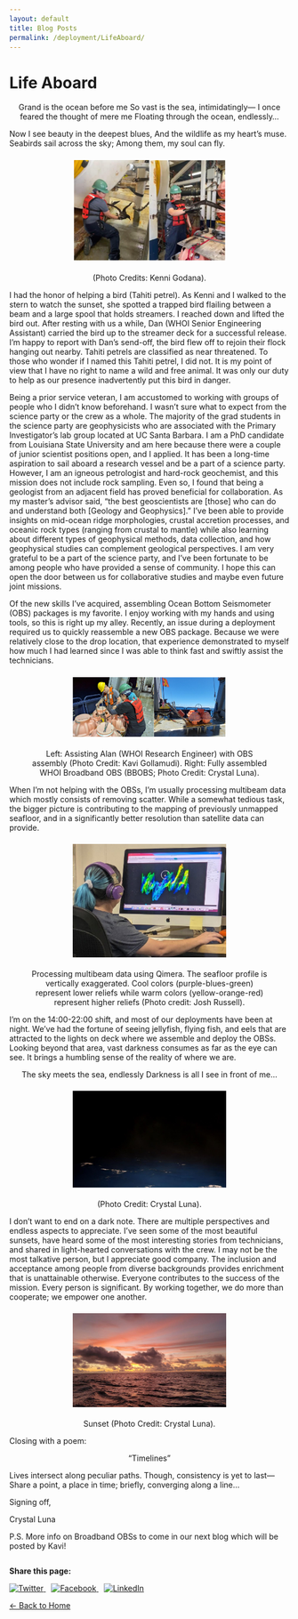 ```yaml
---
layout: default
title: Blog Posts
permalink: /deployment/LifeAboard/
---
```



<style>
  header {
    background-color: #0077be !important;
    background-image: linear-gradient(120deg, #003973, #0077be, #00c6ff) !important;
  }
</style>

# Life Aboard

<p style="text-align:center">
  Grand is the ocean before me
So vast is the sea, intimidatingly—
I once feared the thought of mere me
Floating through the ocean, endlessly…

Now I see beauty in the deepest blues,
And the wildlife as my heart’s muse.
Seabirds sail across the sky;
Among them, my soul can fly.
</p>



<figure> 
  <img src="/assets/images/LifeAboard_Img1.png" alt="Bird Rescue" style="max-width: 65%; height: auto; display: block; margin: 1.5em auto;" /> 
  <figcaption style="text-align: center;">(Photo Credits: Kenni Godana).</figcaption> 
</figure>


I had the honor of helping a bird (Tahiti petrel). As Kenni and I walked to the stern to watch the
sunset, she spotted a trapped bird flailing between a beam and a large spool that holds
streamers. I reached down and lifted the bird out. After resting with us a while, Dan (WHOI
Senior Engineering Assistant) carried the bird up to the streamer deck for a successful release.
I’m happy to report with Dan’s send-off, the bird flew off to rejoin their flock hanging out
nearby. Tahiti petrels are classified as near threatened. To those who wonder if I named this
Tahiti petrel, I did not. It is my point of view that I have no right to name a wild and free animal.
It was only our duty to help as our presence inadvertently put this bird in danger.

Being a prior service veteran, I am accustomed to working with groups of people who I didn’t
know beforehand. I wasn’t sure what to expect from the science party or the crew as a whole.
The majority of the grad students in the science party are geophysicists who are associated with
the Primary Investigator’s lab group located at UC Santa Barbara. I am a PhD candidate from
Louisiana State University and am here because there were a couple of junior scientist positions
open, and I applied. It has been a long-time aspiration to sail aboard a research vessel and be a
part of a science party. However, I am an igneous petrologist and hard-rock geochemist, and
this mission does not include rock sampling. Even so, I found that being a geologist from an
adjacent field has proved beneficial for collaboration. As my master’s advisor said, “the best
geoscientists are [those] who can do and understand both [Geology and Geophysics].” I’ve
been able to provide insights on mid-ocean ridge morphologies, crustal accretion processes,
and oceanic rock types (ranging from crustal to mantle) while also learning about different
types of geophysical methods, data collection, and how geophysical studies can complement
geological perspectives. I am very grateful to be a part of the science party, and I’ve been
fortunate to be among people who have provided a sense of community. I hope this can open
the door between us for collaborative studies and maybe even future joint missions.

Of the new skills I’ve acquired, assembling Ocean Bottom Seismometer (OBS) packages is my
favorite. I enjoy working with my hands and using tools, so this is right up my alley. Recently, an
issue during a deployment required us to quickly reassemble a new OBS package. Because we
were relatively close to the drop location, that experience demonstrated to myself how much I
had learned since I was able to think fast and swiftly assist the technicians.

<figure> 
  <img src="/assets/images/LifeAboard_Img2.png" alt="OBS Assembly" style="max-width: 65%; height: auto; display: block; margin: 1.5em auto;" /> 
  <figcaption style="text-align: center;">Left: Assisting Alan (WHOI Research Engineer) with OBS assembly (Photo Credit: Kavi Gollamudi). Right: Fully assembled WHOI Broadband OBS (BBOBS; Photo Credit: Crystal Luna).</figcaption> 
</figure>


When I’m not helping with the OBSs, I’m usually processing multibeam data which mostly
consists of removing scatter. While a somewhat tedious task, the bigger picture is contributing
to the mapping of previously unmapped seafloor, and in a significantly better resolution than
satellite data can provide.

<figure> 
  <img src="/assets/images/LifeAboard_Img3.png" alt="Qimera" style="max-width: 65%; height: auto; display: block; margin: 1.5em auto;" /> 
  <figcaption style="text-align: center;">Processing multibeam data using Qimera. The seafloor profile is vertically exaggerated. Cool colors (purple-blues-green) represent lower reliefs while warm colors (yellow-orange-red) represent higher reliefs (Photo credit: Josh Russell).</figcaption> 
</figure>


I’m on the 14:00-22:00 shift, and most of our deployments have been at night. We’ve had the
fortune of seeing jellyfish, flying fish, and eels that are attracted to the lights on deck where we
assemble and deploy the OBSs. Looking beyond that area, vast darkness consumes as far as the
eye can see. It brings a humbling sense of the reality of where we are.

<p style="text-align:center">
The sky meets the sea, endlessly
Darkness is all I see in front of me…
</p>



<figure> 
  <img src="/assets/images/LifeAboard_Img4.png" alt="Darkness" style="max-width: 65%; height: auto; display: block; margin: 1.5em auto;" /> 
  <figcaption style="text-align: center;"> (Photo Credit: Crystal Luna).</figcaption> 
</figure>


I don’t want to end on a dark note. There are multiple perspectives and endless aspects to
appreciate. I’ve seen some of the most beautiful sunsets, have heard some of the most
interesting stories from technicians, and shared in light-hearted conversations with the crew. I
may not be the most talkative person, but I appreciate good company. The inclusion and
acceptance among people from diverse backgrounds provides enrichment that is unattainable
otherwise. Everyone contributes to the success of the mission. Every person is significant. By
working together, we do more than cooperate; we empower one another.

<figure> 
  <img src="/assets/images/LifeAboard_Img5.png" alt="Qimera" style="max-width: 65%; height: auto; display: block; margin: 1.5em auto;" /> 
  <figcaption style="text-align: center;">Sunset (Photo Credit: Crystal Luna).</figcaption> 
</figure>


Closing with a poem: 

<p style="text-align:center">
“Timelines”

Lives intersect along peculiar paths.
Though, consistency is yet to last—
Share a point, a place in time;
briefly, converging along a line…

</p>



Signing off,

Crystal Luna

P.S. More info on Broadband OBSs to come in our next blog which will be posted by Kavi!




<div style="margin-top: 2em;">
  <p><strong>Share this page:</strong></p>
  <a href="https://twitter.com/intent/tweet?url={{ page.url | absolute_url }}&text={{ page.title | uri_escape }}" target="_blank" style="margin-right: 10px;">
    <img src="https://cdn.jsdelivr.net/npm/simple-icons@v5/icons/twitter.svg" alt="Twitter" width="24" height="24">
  </a>
  <a href="https://www.facebook.com/sharer/sharer.php?u={{ page.url | absolute_url }}" target="_blank" style="margin-right: 10px;">
    <img src="https://cdn.jsdelivr.net/npm/simple-icons@v5/icons/facebook.svg" alt="Facebook" width="24" height="24">
  </a>
  <a href="https://www.linkedin.com/shareArticle?mini=true&url={{ page.url | absolute_url }}&title={{ page.title | uri_escape }}" target="_blank">
    <img src="https://cdn.jsdelivr.net/npm/simple-icons@v5/icons/linkedin.svg" alt="LinkedIn" width="24" height="24">
  </a>
</div>


[← Back to Home](/)

